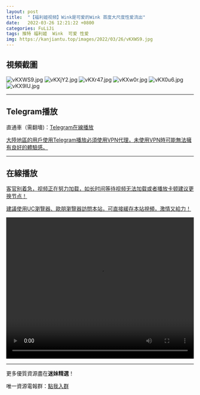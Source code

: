 ```yaml
---
layout: post
title:  "【福利姬视频】Wink是可爱的Wink 首度大尺度性爱流出"
date:   2022-03-26 12:21:22 +0800
categories: FuLiJi
tags: 推特 福利姬  Wink  可爱 性爱
img: https://kanjiantu.top/images/2022/03/26/vKXWS9.jpg
---
```



## 視頻截圖

![vKXWS9.jpg](https://kanjiantu.top/images/2022/03/26/vKXWS9.jpg)
![vKXjY2.jpg](https://kanjiantu.top/images/2022/03/26/vKXjY2.jpg)
![vKXr47.jpg](https://kanjiantu.top/images/2022/03/26/vKXr47.jpg)
![vKXw0r.jpg](https://kanjiantu.top/images/2022/03/26/vKXw0r.jpg)
![vKX0u6.jpg](https://kanjiantu.top/images/2022/03/26/vKX0u6.jpg)
![vKX9lU.jpg](https://kanjiantu.top/images/2022/03/26/vKX9lU.jpg)

* * *
## Telegram播放

直通車（需翻墻)：[Telegram在線播放](https://t.me/mimeijingxuan/345)

<u>大陸地區的用戶使用Telegram播放必須使用VPN代理，未使用VPN時可能無法擁有良好的體驗感。</u> 
* * *
## 在線播放
<u>客官别着急，视频正在努力加载，如长时间等待视频无法加载或者播放卡顿建议更换节点！</u>

<u>建議使用UC瀏覽器、歐朋瀏覽器訪問本站，可直接緩存本站視頻，激情又給力！</u>
<center><video src="https://cdn.publer.io/uploads/videos/62472e04db279736bfa8122f/bfaa3de6127d539e8c27d5dcd28021b3.mp4" width="100%" height="380px" controls="controls"></video></center>


* * *
更多優質資源盡在**迷妹精選**！

唯一資源電報群：[點我入群](https://t.me/mimeijingxuan)


